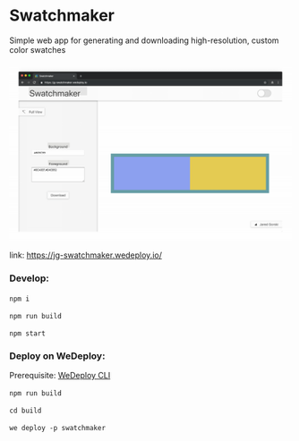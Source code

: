 # Swatchmaker
Simple web app for generating and downloading high-resolution, custom color swatches

![](.media/swatchmaker_demo.gif)

link: https://jg-swatchmaker.wedeploy.io/

### Develop:

`npm i`

`npm run build`

`npm start`


### Deploy on WeDeploy:
Prerequisite: [WeDeploy CLI](https://wedeploy.com/docs/intro/using-the-command-line/)

`npm run build`

`cd build`

`we deploy -p swatchmaker`
